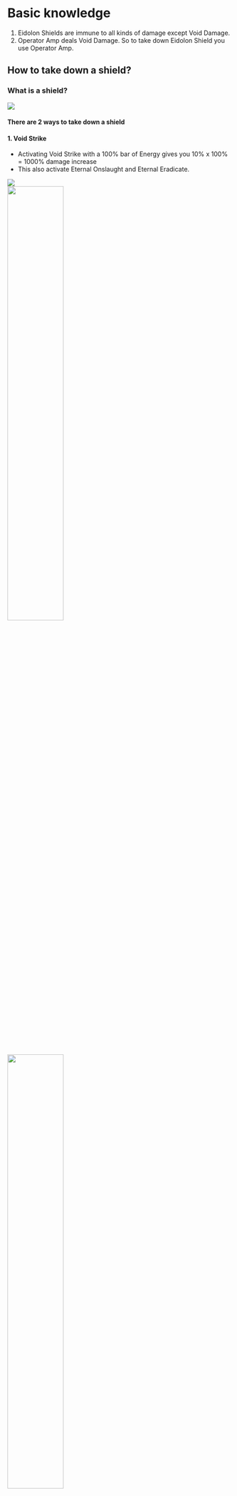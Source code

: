 # Basic knowledge

1. Eidolon Shields are immune to all kinds of damage except Void Damage.
2. Operator Amp deals Void Damage. So to take down Eidolon Shield you use Operator Amp.

<!-- panels:start -->

## How to take down a shield?

### What is a shield?

<div class="w70">
<img src="img-small/Shield.webp"/>
</div>

#### There are 2 ways to take down a shield

<!-- div:title-panel -->

#### 1. Void Strike

<!-- div:left-panel -->

- Activating Void Strike with a 100% bar of Energy gives you 10% x 100% = 1000% damage increase
- This also activate Eternal Onslaught and Eternal Eradicate.
<div>
<img src="img-small/Amp-Arcanes.webp" />
</div>

<!-- div:right-panel -->

  <div>
  <img src="img-small/Void-Strike.webp" width="50%"/>
  <img src="img-small/Energy-Bar.webp" width="50%"/>
  </div>

<!-- div:left-panel -->

- Do the math and you'll have
  - Crit Chance:
    - Raplak = 104.4%
    - Propa = 90%
  - Damage: a shit ton
- Since raplak will guarantee crit, everytime you activate Void Strike just use Raplak




<!-- div:right-panel -->

<div>
<img src="gif/Raplak-Shield.gif"/>
</div>


<!-- div:title-panel -->

#### 2. Depleting Energy

<!-- div:left-panel -->


- You used Void Strike, can't use it again since cool down time is 40s. Now what do you do?
- Use your 2nd Ability - Contamination Wave

<!-- div:right-panel -->

  <div>
  <img src="img-small/Contamination-Wave.webp" width="50%"/>
  <img src="img-small/CW-Bar.webp" width="50%"/>
  </div>


<!-- div:left-panel -->

- Activate CW 3 times and a Void Sling if you have a full bar of Energy.

- Then Propa - Propa - Raplak to destroy the shield.

-     Propa - Propa - Raplak = Middle Mouse - Middle Mouse - Left Click

- In my case i remapped "Middle Mouse" to "Mouse Wheel Up" so it'd be:

-     Wheel Up - Wheel Up - Left Click

- Then press E to Melee (Vastilok) to destroy the limb

-     Pressing 5 to transfer from Operator to Warframe is significantly slower than pressing E

<!-- div:right-panel -->

  <div>
  <img src="gif/Propa-Shield.gif"/>
  </div>


<!-- div:title-panel -->


## How to take down a limb?

### What is a limb

Parts that are highlighted red are limbs

<div class="w30">
<img src="img-small/Teralyst.webp"/>
<img src="img-small/Gantulyst.webp"/>
<img src="img-small/Hydrolyst.webp"/>
</div>

### Use Vastilok

- Vastilok is a Gunblade, that means it's a shotgun disguise as a Melee

### Use Zenith

- Zenith is a primary weapon, if your Vastilok couldn't finish the limb, just click Left Mouse to fire Zenith
- Zenith have 2 fire mode, Auto and Semi-Auto. You'll want the Semi-Auto Mode since it deals higher damage
- To Switch to Semi-Auto, click Middle Mouse.

<!-- panels:end -->